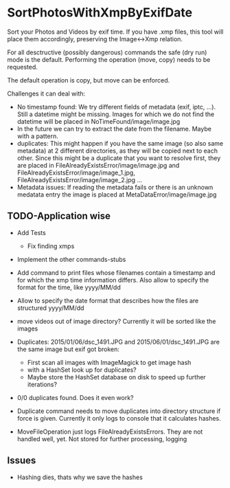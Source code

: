 # SortPhotosWithXmpByExifDate

Sort your Photos and Videos by exif time. If you have .xmp files, this tool will place them accordingly, preserving the Image<->Xmp relation.

For all desctructive (possibly dangerous) commands the safe (dry run) mode is the default. Performing the operation (move, copy) needs to be requested.

The default operation is copy, but move can be enforced.

Challenges it can deal with:

* No timestamp found: We try different fields of metadata (exif, iptc, ...). Still a datetime might be missing. Images for which we do not find the datetime will be placed in NoTimeFound/image/image.jpg
* In the future we can try to extract the date from the filename. Maybe with a pattern.
* duplicates: This might happen if you have the same image (so also same metadata) at 2 different directories, as they will be copied next to each other. Since this might be a duplicate that you want to resolve first, they are placed in FileAlreadyExistsError/image/image.jpg and FileAlreadyExistsError/image/image_1.jpg, FileAlreadyExistsError/image/image_2.jpg ...
* Metadata issues: If reading the metadata fails or there is an unknown medatata entry the image is placed at MetaDataError/image/image.jpg

## TODO-Application wise

* Add Tests
  * Fix finding xmps
* Implement the other commands-stubs
* Add command to print files whose filenames contain a timestamp and for which the xmp time information differs. Also allow to specify the format for the time, like yyyy/MM/dd
* Allow to specify the date format that describes how the files are structured yyyy/MM/dd
* move videos out of image directory? Currently it will be sorted like the images
* Duplicates: 2015/01/06/dsc_1491.JPG and 2015/06/01/dsc_1491.JPG are the same image but exif got broken:
  * First scan all images with ImageMagick to get image hash
  * with a HashSet look up for duplicates?
  * Maybe store the HashSet database on disk to speed up further iterations?

* 0/0 duplicates found. Does it even work?

* Duplicate command needs to move duplicates into directory structure if force is given. Currently it only logs to console that it calculates hashes.

* MoveFileOperation just logs FileAlreadyExistsErrors. They are not handled well, yet. Not stored for further processing, logging

## Issues

* Hashing dies, thats why we save the hashes